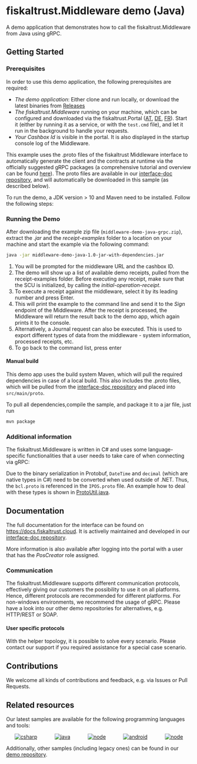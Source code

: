 # fiskaltrust.Middleware demo (Java)
A demo application that demonstrates how to call the fiskaltrust.Middleware from Java using gRPC.

## Getting Started

### Prerequisites
In order to use this demo application, the following prerequisites are required:
- *The demo application*: Either clone and run locally, or download the latest binaries from [Releases](https://github.com/fiskaltrust/middleware-demo-java/releases)
- *The fiskaltrust.Middleware* running on your machine, which can be configured and downloaded via the fiskaltrust.Portal ([AT](https://portal.fiskaltrust.at), [DE](https://portal.fiskaltrust.de), [FR](https://portal.fiskaltrust.fr)). Start it (either by running it as a service, or with the `test.cmd` file), and let it run in the background to handle your requests.
- *Your Cashbox Id* is visible in the portal. It is also displayed in the startup console log of the Middleware. 

This example uses the .proto files of the fiskaltrust Middleware interface to automatically generate the client and the contracts at runtime via the officially suggested gRPC packages (a comprehensive tutorial and overview can be found [here](https://grpc.io/docs/tutorials/basic/java/)). The proto files are available in our [interface-doc repository](https://github.com/fiskaltrust/interface-doc/tree/master/dist/protos), and will automatically be downloaded in this sample (as described below).

To run the demo, a JDK version > 10 and Maven need to be installed. Follow the following steps:

### Running the Demo
After downloading the example zip file (`middleware-demo-java-grpc.zip`), extract the _.jar_ and the _receipt-examples_ folder to a location on your machine and start the example via the following command:

```sh
java -jar middleware-demo-java-1.0-jar-with-dependencies.jar
```

1. You will be prompted for the middleware URL and the cashbox ID.
2. The demo will show up a list of available demo receipts, pulled from the receipt-examples folder. Before executing any receipt, make sure that the SCU is initialized, by calling the *initial-operation-receipt*. 
3. To execute a receipt against the middleware, select it by its leading number and press Enter.
4. This will print the example to the command line and send it to the _Sign_ endpoint of the Middleware. After the receipt is processed, the Middleware will return the result back to the demo app, which again prints it to the console. 
5. Alternatively, a Journal request can also be executed. This is used to export different types of data from the middleware - system information, processed receipts, etc.
6. To go back to the command list, press enter

#### Manual build
This demo app uses the build system Maven, which will pull the required dependencies in case of a local build. This also includes the .proto files, which will be pulled from the [interface-doc repository](https://github.com/fiskaltrust/interface-doc/tree/master/dist/protos) and placed into `src/main/proto`.

To pull all dependencies,compile the sample, and package it to a jar file, just run
```sh
mvn package
```

### Additional information
The fiskaltrust.Middleware is written in C# and uses some language-specific functionalities that a user needs to take care of when connecting via gRPC:

Due to the binary serialization in Protobuf, `DateTime` and `decimal` (which are native types in C#) need to be converted when used outside of .NET. Thus, the `bcl.proto` is referenced in the `IPOS.proto` file. An example how to deal with these types is shown in [ProtoUtil.java](src/main/java/eu/fiskaltrust/middleware/demo/grpc/util/ProtoUtil.java).


## Documentation
The full documentation for the interface can be found on https://docs.fiskaltrust.cloud. It is activeliy maintained and developed in our [interface-doc repository](https://github.com/fiskaltrust/interface-doc). 

More information is also available after logging into the portal with a user that has the _PosCreator_ role assigned.

### Communication
The fiskaltrust.Middleware supports different communication protocols, effectively giving our customers the possibility to use it on all platforms. Hence, different protocols are recommended for different platforms. For non-windows environments, we recommend the usage of gRPC. Please have a look into our other demo repositories for alternatives, e.g. HTTP/REST or SOAP.

#### User specific protocols
With the helper topology, it is possible to solve every scenario. Please contact our support if you required assistance for a special case scenario.

## Contributions
We welcome all kinds of contributions and feedback, e.g. via Issues or Pull Requests. 

## Related resources
Our latest samples are available for the following programming languages and tools:
<p align="center">
  <a href="https://github.com/fiskaltrust/middleware-demo-dotnet"><img src="https://upload.wikimedia.org/wikipedia/commons/thumb/7/7a/C_Sharp_logo.svg/100px-C_Sharp_logo.svg.png" alt="csharp"></a>&nbsp;&nbsp;&nbsp;&nbsp;&nbsp;&nbsp;&nbsp;&nbsp;&nbsp;&nbsp;&nbsp;
  <a href="https://github.com/fiskaltrust/middleware-demo-java"><img src="https://upload.wikimedia.org/wikiversity/de/thumb/b/b8/Java_cup.svg/100px-Java_cup.svg.png" alt="java"></a>&nbsp;&nbsp;&nbsp;&nbsp;&nbsp;&nbsp;&nbsp;&nbsp;&nbsp;&nbsp;&nbsp;
  <a href="https://github.com/fiskaltrust/middleware-demo-node"><img src="https://upload.wikimedia.org/wikipedia/commons/thumb/d/d9/Node.js_logo.svg/100px-Node.js_logo.svg.png" alt="node"></a>&nbsp;&nbsp;&nbsp;&nbsp;&nbsp;&nbsp;&nbsp;&nbsp;&nbsp;&nbsp;&nbsp;
  <a href="https://github.com/fiskaltrust/middleware-demo-android"><img src="https://upload.wikimedia.org/wikipedia/commons/thumb/d/d7/Android_robot.svg/100px-Android_robot.svg.png" alt="android"></a>&nbsp;&nbsp;&nbsp;&nbsp;&nbsp;&nbsp;&nbsp;&nbsp;&nbsp;&nbsp;&nbsp;
  <a href="https://github.com/fiskaltrust/middleware-demo-postman"><img src="https://avatars3.githubusercontent.com/u/10251060?s=100&v=4" alt="node"></a>
</p>

Additionally, other samples (including legacy ones) can be found in our [demo repository](https://github.com/fiskaltrust/demo).
